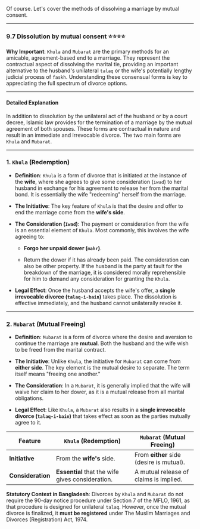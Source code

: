 Of course. Let's cover the methods of dissolving a marriage by mutual consent.

---

### 9.7 Dissolution by mutual consent ⭐⭐⭐⭐

**Why Important**: `Khula` and `Mubarat` are the primary methods for an amicable, agreement-based end to a marriage. They represent the contractual aspect of dissolving the marital tie, providing an important alternative to the husband's unilateral `talaq` or the wife's potentially lengthy judicial process of `faskh`. Understanding these consensual forms is key to appreciating the full spectrum of divorce options.

---

#### Detailed Explanation

In addition to dissolution by the unilateral act of the husband or by a court decree, Islamic law provides for the termination of a marriage by the mutual agreement of both spouses. These forms are contractual in nature and result in an immediate and irrevocable divorce. The two main forms are `Khula` and `Mubarat`.

---

### **1. `Khula` (Redemption)**

- **Definition**: `Khula` is a form of divorce that is initiated at the instance of the **wife**, where she agrees to give some consideration (`iwad`) to her husband in exchange for his agreement to release her from the marital bond. It is essentially the wife "redeeming" herself from the marriage.
    
- **The Initiative**: The key feature of `Khula` is that the desire and offer to end the marriage come from the **wife's side**.
    
- **The Consideration (`Iwad`)**: The payment or consideration from the wife is an essential element of `Khula`. Most commonly, this involves the wife agreeing to:
    
    - **Forgo her unpaid dower (`mahr`)**.
        
    - Return the dower if it has already been paid. The consideration can also be other property. If the husband is the party at fault for the breakdown of the marriage, it is considered morally reprehensible for him to demand any consideration for granting the `Khula`.
        
- **Legal Effect**: Once the husband accepts the wife's offer, a **single irrevocable divorce (`talaq-i-bain`)** takes place. The dissolution is effective immediately, and the husband cannot unilaterally revoke it.
    

---

### **2. `Mubarat` (Mutual Freeing)**

- **Definition**: `Mubarat` is a form of divorce where the desire and aversion to continue the marriage are **mutual**. Both the husband and the wife wish to be freed from the marital contract.
    
- **The Initiative**: Unlike `Khula`, the initiative for `Mubarat` can come from **either side**. The key element is the mutual desire to separate. The term itself means "freeing one another."
    
- **The Consideration**: In a `Mubarat`, it is generally implied that the wife will waive her claim to her dower, as it is a mutual release from all marital obligations.
    
- **Legal Effect**: Like `Khula`, a `Mubarat` also results in a **single irrevocable divorce (`talaq-i-bain`)** that takes effect as soon as the parties mutually agree to it.
    

|**Feature**|**`Khula` (Redemption)**|**`Mubarat` (Mutual Freeing)**|
|---|---|---|
|**Initiative**|From the **wife's** side.|From **either** side (desire is mutual).|
|**Consideration**|**Essential** that the wife gives consideration.|A mutual release of claims is implied.|

**Statutory Context in Bangladesh**: Divorces by `Khula` and `Mubarat` do not require the 90-day notice procedure under Section 7 of the MFLO, 1961, as that procedure is designed for unilateral `talaq`. However, once the mutual divorce is finalized, it **must be registered** under The Muslim Marriages and Divorces (Registration) Act, 1974.